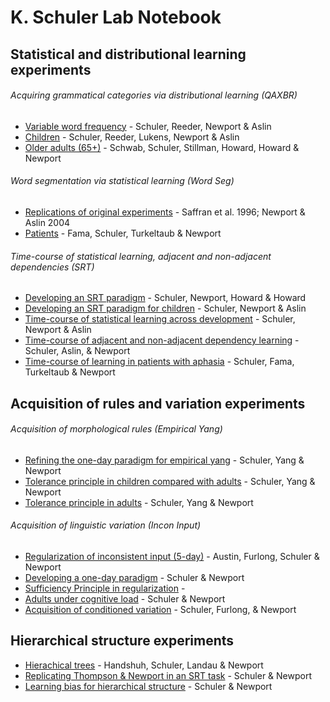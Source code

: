 # K. Schuler Lab Notebook

## Statistical and distributional learning experiments
###### Acquiring grammatical categories via distributional learning (QAXBR)

- [Variable word frequency](qaxbr/raggedyness.md) - Schuler, Reeder, Newport & Aslin
- [Children](qaxbr/kids.md) - Schuler, Reeder, Lukens, Newport & Aslin
- [Older adults (65+)](qaxbr/older-adults.md) - Schwab, Schuler, Stillman, Howard, Howard & Newport

###### Word segmentation via statistical learning (Word Seg)

- [Replications of original experiments](wordseg/lang-replications.md) - Saffran et al. 1996; Newport & Aslin 2004
- [Patients]() - Fama, Schuler, Turkeltaub & Newport

###### Time-course of statistical learning, adjacent and non-adjacent dependencies (SRT)
- [Developing an SRT paradigm](wordseg/adult-srt-paradigm.md) - Schuler, Newport, Howard & Howard
- [Developing an SRT paradigm for children](wordseg/child-srt-paradigm.md) - Schuler, Newport & Aslin
- [Time-course of statistical learning across development](wordseg/across-development.md) - Schuler, Newport & Aslin
- [Time-course of adjacent and non-adjacent dependency learning](wordseg/adj-v-nonadj.md) - Schuler, Aslin, & Newport
- [Time-course of learning in patients with aphasia](wordseg/patients.md) - Schuler, Fama, Turkeltaub & Newport

## Acquisition of rules and variation experiments
###### Acquisition of morphological rules (Empirical Yang)

- [Refining the one-day paradigm for empirical yang]() - Schuler, Yang & Newport
- [Tolerance principle in children compared with adults]() - Schuler, Yang & Newport
- [Tolerance principle in adults](empirical-yang/0167-empiricalyang-9noun-hfrule-adults-fastproduction-R-analysis.html) - Schuler, Yang & Newport

###### Acquisition of linguistic variation (Incon Input)
- [Regularization of inconsistent input (5-day)]() - Austin, Furlong, Schuler & Newport
- [Developing a one-day paradigm]() - Schuler & Newport
- [Sufficiency Principle in regularization]() - 
- [Adults under cognitive load]() - Schuler & Newport
- [Acquisition of conditioned variation]() - Schuler, Furlong, & Newport

## Hierarchical structure experiments
- [Hierachical trees]() - Handshuh, Schuler, Landau & Newport
- [Replicating Thompson & Newport in an SRT task]() - Schuler & Newport
- [Learning bias for hierarchical structure]() - Schuler & Newport




